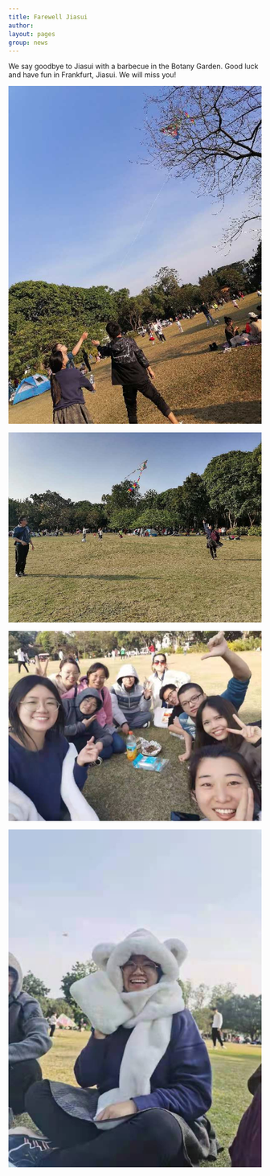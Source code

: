 ```yaml
---
title: Farewell Jiasui
author:
layout: pages
group: news
---
```


We say goodbye to Jiasui with a barbecue in the Botany Garden. Good luck and have fun in Frankfurt, Jiasui. We will miss you!

<span class="image fit"><img src="/images/JiasuiFarewell1.jpg"   alt="JiasuiFarewell1"     class="img-responsive"></span>

<span class="image fit"><img src="/images/JiasuiFarewell2.jpg"   alt="JiasuiFarewell2"     class="img-responsive"></span>

<span class="image fit"><img src="/images/JiasuiFarewell3.jpg"   alt="JiasuiFarewell3"     class="img-responsive"></span>

<span class="image fit"><img src="/images/JiasuiFarewell4.jpg"   alt="JiasuiFarewell4"     class="img-responsive"></span>
